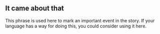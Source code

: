 ## It came about that ##

This phrase is used here to mark an important event in the story. If your language has a way for doing this, you could consider using it here.